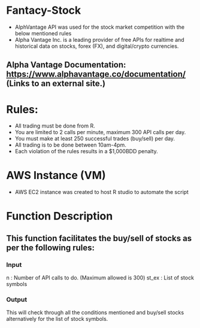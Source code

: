 # Fantacy-Stock
- AlphVantage API was used for the stock market competition with the below mentioned rules 
- Alpha Vantage Inc. is a leading provider of free APIs for realtime and historical data on stocks, forex (FX), and digital/crypto       currencies.

## Alpha Vantage Documentation: https://www.alphavantage.co/documentation/ (Links to an external site.)


# Rules:

- All trading must be done from R.
- You are limited to 2 calls per minute, maximum 300 API calls per day.
- You must make at least 250 successful trades (buy/sell) per day.
- All trading is to be done between 10am-4pm.
- Each violation of the rules results in a $1,000BDD penalty.

# AWS Instance (VM) 

- AWS EC2 instance was created to host R studio to automate the script
# Function Description 
##  This function facilitates the buy/sell of stocks as per the following rules:
### Input 
n : Number of API calls to do. (Maximum allowed is 300) 
st_ex : List of stock symbols 
### Output  
This will check through all the conditions mentioned and buy/sell stocks alternatively for the list of stock symbols.

